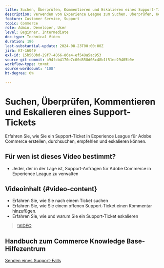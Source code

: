```yaml
---
title: Suchen, Überprüfen, Kommentieren und Eskalieren eines Support-Tickets
description: Verwenden von Experience League zum Suchen, Überprüfen, Kommentieren und Eskalieren eines Support-Tickets
feature: Customer Service, Support
topic: Commerce
role: Admin, Developer, User
level: Beginner, Intermediate
doc-type: Technical Video
duration: 186
last-substantial-update: 2024-08-23T00:00:00Z
jira: KT-16049
exl-id: 15b560bd-29f7-4866-86a4-ef548a5ac953
source-git-commit: b94fcb4170e7c00d858d08c48b1f51ee29405b0e
workflow-type: tm+mt
source-wordcount: '108'
ht-degree: 0%

---
```


# Suchen, Überprüfen, Kommentieren und Eskalieren eines Support-Tickets

Erfahren Sie, wie Sie ein Support-Ticket in Experience League für Adobe Commerce erstellen, durchsuchen, empfehlen und eskalieren können.

## Für wen ist dieses Video bestimmt?

* Jeder, der in der Lage ist, Support-Anfragen für Adobe Commerce in Experience League zu verwalten

## Videoinhalt {#video-content}

* Erfahren Sie, wie Sie nach einem Ticket suchen
* Erfahren Sie, wie Sie einem offenen Support-Ticket einen Kommentar hinzufügen.
* Erfahren Sie, wie und warum Sie ein Support-Ticket eskalieren

>[!VIDEO](https://video.tv.adobe.com/v/3433076?learn=on)

## Handbuch zum Commerce Knowledge Base-Hilfezentrum

[Senden eines Support-Falls](https://experienceleague.adobe.com/de/docs/commerce-knowledge-base/kb/help-center-guide/magento-help-center-user-guide#support-case)
